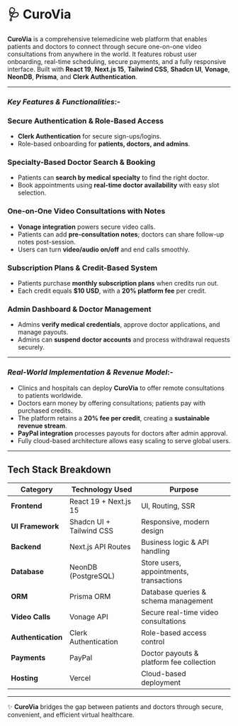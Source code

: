# 🩺 CuroVia

**CuroVia** is a comprehensive telemedicine web platform that enables patients and doctors to connect through secure one-on-one video consultations from anywhere in the world. It features robust user onboarding, real-time scheduling, secure payments, and a fully responsive interface. Built with **React 19**, **Next.js 15**, **Tailwind CSS**, **Shadcn UI**, **Vonage**, **NeonDB**, **Prisma**, and **Clerk Authentication**.

---

### *Key Features & Functionalities*:-

### Secure Authentication & Role-Based Access
- **Clerk Authentication** for secure sign-ups/logins.
- Role-based onboarding for **patients, doctors, and admins**.

### Specialty-Based Doctor Search & Booking
- Patients can **search by medical specialty** to find the right doctor.
- Book appointments using **real-time doctor availability** with easy slot selection.

### One-on-One Video Consultations with Notes
- **Vonage integration** powers secure video calls.
- Patients can add **pre-consultation notes**; doctors can share follow-up notes post-session.
- Users can turn **video/audio on/off** and end calls smoothly.

### Subscription Plans & Credit-Based System
- Patients purchase **monthly subscription plans** when credits run out.
- Each credit equals **$10 USD**, with a **20% platform fee** per credit.

### Admin Dashboard & Doctor Management
- Admins **verify medical credentials**, approve doctor applications, and manage payouts.
- Admins can **suspend doctor accounts** and process withdrawal requests securely.

---

### *Real-World Implementation & Revenue Model*:-

- Clinics and hospitals can deploy **CuroVia** to offer remote consultations to patients worldwide.
- Doctors earn money by offering consultations; patients pay with purchased credits.
- The platform retains a **20% fee per credit**, creating a **sustainable revenue stream**.
- **PayPal integration** processes payouts for doctors after admin approval.
- Fully cloud-based architecture allows easy scaling to serve global users.

---

## Tech Stack Breakdown

| Category          | Technology Used                | Purpose                                          |
|-------------------|---------------------------------|--------------------------------------------------|
| **Frontend**      | React 19 + Next.js 15          | UI, Routing, SSR                                 |
| **UI Framework**  | Shadcn UI + Tailwind CSS       | Responsive, modern design                        |
| **Backend**       | Next.js API Routes             | Business logic & API handling                    |
| **Database**      | NeonDB (PostgreSQL)            | Store users, appointments, transactions          |
| **ORM**           | Prisma ORM                     | Database queries & schema management             |
| **Video Calls**   | Vonage API                     | Secure real-time video consultations             |
| **Authentication**| Clerk Authentication           | Role-based access control                        |
| **Payments**      | PayPal                         | Doctor payouts & platform fee collection         |
| **Hosting**       | Vercel                         | Cloud-based deployment                           |

---

✨ **CuroVia** bridges the gap between patients and doctors through secure, convenient, and efficient virtual healthcare.
